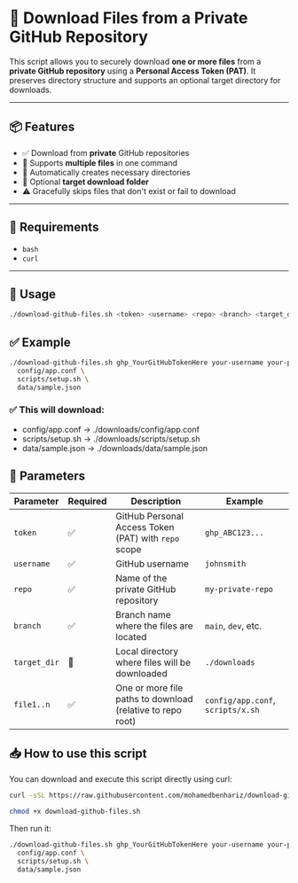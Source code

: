 # 🔐 Download Files from a Private GitHub Repository

This script allows you to securely download **one or more files** from a **private GitHub repository** using a **Personal Access Token (PAT)**. It preserves directory structure and supports an optional target directory for downloads.

---

## 📦 Features

- ✅ Download from **private** GitHub repositories
- 📁 Supports **multiple files** in one command
- 📂 Automatically creates necessary directories
- 📍 Optional **target download folder**
- ⚠️ Gracefully skips files that don't exist or fail to download

---

## 🧰 Requirements

- `bash`
- `curl`

---

## 🚀 Usage

```bash
./download-github-files.sh <token> <username> <repo> <branch> <target_dir> <file1> [file2 file3 ...]
```
## ✅ Example

```bash
./download-github-files.sh ghp_YourGitHubTokenHere your-username your-private-repo main ./downloads \
  config/app.conf \
  scripts/setup.sh \
  data/sample.json
```

### ✅ This will download:

- config/app.conf → ./downloads/config/app.conf
- scripts/setup.sh → ./downloads/scripts/setup.sh
- data/sample.json → ./downloads/data/sample.json

## 🧪 Parameters

| Parameter     | Required | Description                                                        | Example                          |
|---------------|----------|--------------------------------------------------------------------|----------------------------------|
| `token`       | ✅       | GitHub Personal Access Token (PAT) with `repo` scope               | `ghp_ABC123...`                  |
| `username`    | ✅       | GitHub username                                                    | `johnsmith`                      |
| `repo`        | ✅       | Name of the private GitHub repository                              | `my-private-repo`                |
| `branch`      | ✅       | Branch name where the files are located                            | `main`, `dev`, etc.              |
| `target_dir`  | 📍       | Local directory where files will be downloaded                     | `./downloads`                    |
| `file1..n`    | ✅       | One or more file paths to download (relative to repo root)         | `config/app.conf`, `scripts/x.sh` |

## 📥 How to use this script

You can download and execute this script directly using curl:

```bash
curl -sSL https://raw.githubusercontent.com/mohamedbenhariz/download-github-files/main/download-github-files.sh -o download-github-files.sh
```
```bash
chmod +x download-github-files.sh
```
Then run it:

```bash
./download-github-files.sh ghp_YourGitHubTokenHere your-username your-private-repo main ./downloads \
  config/app.conf \
  scripts/setup.sh \
  data/sample.json
```
